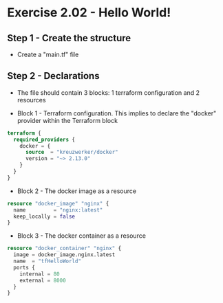 # Exercise 2.02 - Hello World!

## Step 1 - Create the structure

- Create a "main.tf" file

## Step 2 - Declarations

- The file should contain 3 blocks: 1 terraform configuration and 2 resources

- Block 1 - Terraform configuration. This implies to declare the "docker" provider within the Terraform block

```terraform
terraform {
  required_providers {
    docker = {
      source  = "kreuzwerker/docker"
      version = "~> 2.13.0"
    }
  }
}
```

- Block 2 - The docker image as a resource

```terraform
resource "docker_image" "nginx" {
  name         = "nginx:latest"
  keep_locally = false
}
```

- Block 3 - The docker container as a resource

```terraform
resource "docker_container" "nginx" {
  image = docker_image.nginx.latest
  name  = "tfHelloWorld"
  ports {
    internal = 80
    external = 8000
  }
}
```
